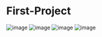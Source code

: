 # First-Project
![image](https://user-images.githubusercontent.com/91452012/140168281-c5240332-a60c-48b5-add8-d42013e8ccf5.png)
![image](https://user-images.githubusercontent.com/91452012/140168396-2e3af45a-5820-4e88-af6b-2eec0721bcde.png)
![image](https://user-images.githubusercontent.com/91452012/140168434-30ee1d05-307e-4ab8-96b6-abd8eb1f6726.png)
![image](https://user-images.githubusercontent.com/91452012/140168474-24be298b-b770-46da-aeb9-7bbd1039a737.png)

